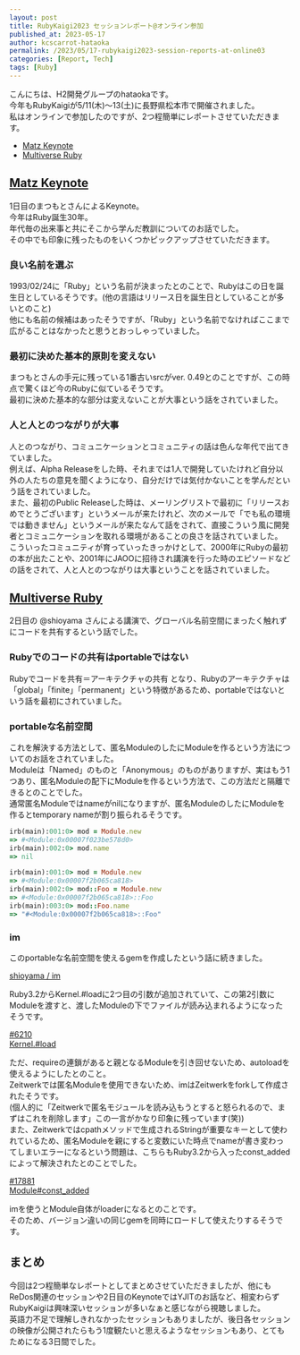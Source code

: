```yaml
---
layout: post
title: RubyKaigi2023 セッションレポート@オンライン参加
published_at: 2023-05-17
author: kcscarrot-hataoka
permalink: /2023/05/17-rubykaigi2023-session-reports-at-online03
categories: [Report, Tech]
tags: [Ruby]
---
```


こんにちは、H2開発グループのhataokaです。  
今年もRubyKaigiが5/11(木)～13(土)に長野県松本市で開催されました。  
私はオンラインで参加したのですが、2つ程簡単にレポートさせていただきます。  

- [Matz Keynote](#matz-keynote)
- [Multiverse Ruby](#multiverse-ruby)

## <u>Matz Keynote</u>

1日目のまつもとさんによるKeynote。  
今年はRuby誕生30年。  
年代毎の出来事と共にそこから学んだ教訓についてのお話でした。  
その中でも印象に残ったものをいくつかピックアップさせていただきます。  

### 良い名前を選ぶ

1993/02/24に「Ruby」という名前が決まったとのことで、Rubyはこの日を誕生日としているそうです。(他の言語はリリース日を誕生日としていることが多いとのこと)  
他にも名前の候補はあったそうですが、「Ruby」という名前でなければここまで広がることはなかったと思うとおっしゃっていました。  

### 最初に決めた基本的原則を変えない

まつもとさんの手元に残っている1番古いsrcがver. 0.49とのことですが、この時点で驚くほど今のRubyに似ているそうです。  
最初に決めた基本的な部分は変えないことが大事という話をされていました。  

### 人と人とのつながりが大事

人とのつながり、コミュニケーションとコミュニティの話は色んな年代で出てきていました。  
例えば、Alpha Releaseをした時、それまでは1人で開発していたけれど自分以外の人たちの意見を聞くようになり、自分だけでは気付かないことを学んだという話をされていました。  
また、最初のPublic Releaseした時は、メーリングリストで最初に「リリースおめでとうございます」というメールが来たけれど、次のメールで「でも私の環境では動きません」というメールが来たなんて話をされて、直接こういう風に開発者とコミュニケーションを取れる環境があることの良さを話されていました。  
こういったコミュニティが育っていったきっかけとして、2000年にRubyの最初の本が出たことや、2001年にJAOOに招待され講演を行った時のエピソードなどの話をされて、人と人とのつながりは大事ということを話されていました。  


## <u>Multiverse Ruby</u>

2日目の @shioyama さんによる講演で、グローバル名前空間にまったく触れずにコードを共有するという話でした。

### Rubyでのコードの共有はportableではない

Rubyでコードを共有＝アーキテクチャの共有 となり、Rubyのアーキテクチャは「global」「finite」「permanent」という特徴があるため、portableではないという話を最初にされていました。  

### portableな名前空間

これを解決する方法として、匿名ModuleのしたにModuleを作るという方法についてのお話をされていました。  
Moduleは「Named」のものと「Anonymous」のものがありますが、実はもう1つあり、匿名Moduleの配下にModuleを作るという方法で、この方法だと隔離できるとのことでした。  
通常匿名Moduleではnameがnilになりますが、匿名ModuleのしたにModuleを作るとtemporary nameが割り振られるそうです。

```ruby
irb(main):001:0> mod = Module.new
=> #<Module:0x00007f023be578d0>
irb(main):002:0> mod.name
=> nil
```

```ruby
irb(main):001:0> mod = Module.new
=> #<Module:0x00007f2b065ca818>
irb(main):002:0> mod::Foo = Module.new
=> #<Module:0x00007f2b065ca818>::Foo
irb(main):003:0> mod::Foo.name
=> "#<Module:0x00007f2b065ca818>::Foo"
```
### im

このportableな名前空間を使えるgemを作成したという話に続きました。

[shioyama / im](https://github.com/shioyama/im)

Ruby3.2からKernel.#loadに2つ目の引数が追加されていて、この第2引数にModuleを渡すと、渡したModuleの下でファイルが読み込まれるようになったそうです。  

[#6210](https://bugs.ruby-lang.org/issues/6210)    
[Kernel.#load](https://docs.ruby-lang.org/ja/latest/method/Kernel/m/load.html)  

ただ、requireの連鎖があると親となるModuleを引き回せないため、autoloadを使えるようにしたとのこと。  
Zeitwerkでは匿名Moduleを使用できないため、imはZeitwerkをforkして作成されたそうです。  
(個人的に「Zeitwerkで匿名モジュールを読み込もうとすると怒られるので、まずはこれを削除します」この一言がかなり印象に残っています(笑))  
また、Zeitwerkではcpathメソッドで生成されるStringが重要なキーとして使われているため、匿名Moduleを親にすると変数にいた時点でnameが書き変わってしまいエラーになるという問題は、こちらもRuby3.2から入ったconst_addedによって解決されたとのことでした。  

[#17881](https://bugs.ruby-lang.org/issues/17881)  
[Module#const_added](https://docs.ruby-lang.org/ja/latest/method/Module/i/const_added.html)  

imを使うとModule自体がloaderになるとのことです。  
そのため、バージョン違いの同じgemを同時にロードして使えたりするそうです。  

## まとめ

今回は2つ程簡単なレポートとしてまとめさせていただきましたが、他にもReDos関連のセッションや2日目のKeynoteではYJITのお話など、相変わらずRubyKaigiは興味深いセッションが多いなぁと感じながら視聴しました。  
英語力不足で理解しきれなかったセッションもありましたが、後日各セッションの映像が公開されたらもう1度観たいと思えるようなセッションもあり、とてもためになる3日間でした。

